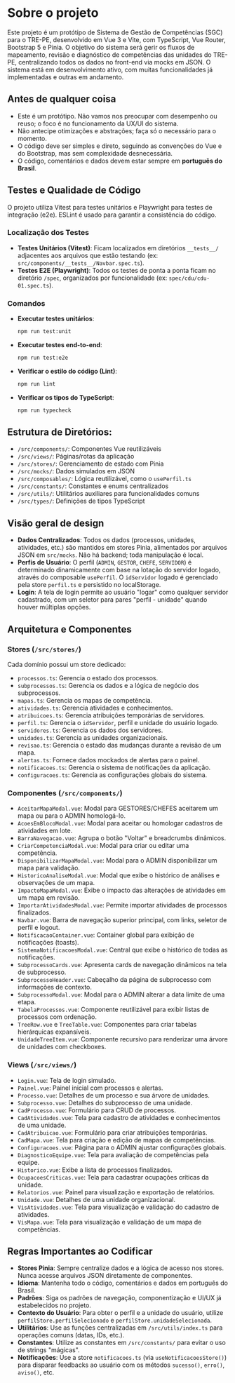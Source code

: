 # Sobre o projeto

Este projeto é um protótipo de Sistema de Gestão de Competências (SGC) para o TRE-PE, desenvolvido em Vue 3 e Vite, com TypeScript, Vue Router, Bootstrap 5 e Pinia. O objetivo do sistema será gerir os fluxos de mapeamento, revisão e diagnóstico de competências das unidades do TRE-PE, centralizando todos os dados no front-end via mocks em JSON. O sistema está em desenvolvimento ativo, com muitas funcionalidades já implementadas e outras em andamento.

## Antes de qualquer coisa

- Este é um protótipo. Não vamos nos preocupar com desempenho ou reuso; o foco é no funcionamento da UX/UI do sistema.
- Não antecipe otimizações e abstrações; faça só o necessário para o momento.
- O código deve ser simples e direto, seguindo as convenções do Vue e do Bootstrap, mas sem complexidade desnecessária.
- O código, comentários e dados devem estar sempre em **português do Brasil**.

## Testes e Qualidade de Código

O projeto utiliza Vitest para testes unitários e Playwright para testes de integração (e2e). ESLint é usado para garantir a consistência do código.

### Localização dos Testes
- **Testes Unitários (Vitest)**: Ficam localizados em diretórios `__tests__/` adjacentes aos arquivos que estão testando (ex: `src/components/__tests__/Navbar.spec.ts`).
- **Testes E2E (Playwright)**: Todos os testes de ponta a ponta ficam no diretório `/spec`, organizados por funcionalidade (ex: `spec/cdu/cdu-01.spec.ts`).

### Comandos
- **Executar testes unitários**:
  ```bash
  npm run test:unit
  ```
- **Executar testes end-to-end**:
  ```bash
  npm run test:e2e
  ```
- **Verificar o estilo do código (Lint)**:
  ```bash
  npm run lint
  ```
- **Verificar os tipos do TypeScript**:
  ```bash
  npm run typecheck
  ```

## Estrutura de Diretórios:
- `/src/components/`: Componentes Vue reutilizáveis
- `/src/views/`: Páginas/rotas da aplicação
- `/src/stores/`: Gerenciamento de estado com Pinia
- `/src/mocks/`: Dados simulados em JSON
- `/src/composables/`: Lógica reutilizável, como o `usePerfil.ts`
- `/src/constants/`: Constantes e enums centralizados
- `/src/utils/`: Utilitários auxiliares para funcionalidades comuns
- `/src/types/`: Definições de tipos TypeScript

## Visão geral de design
- **Dados Centralizados**: Todos os dados (processos, unidades, atividades, etc.) são mantidos em stores Pinia, alimentados por arquivos JSON em `src/mocks`. Não há backend; toda manipulação é local.
- **Perfis de Usuário**: O perfil (`ADMIN`, `GESTOR`, `CHEFE`, `SERVIDOR`) é determinado dinamicamente com base na lotação do servidor logado, através do composable `usePerfil`. O `idServidor` logado é gerenciado pela store `perfil.ts` e persistido no localStorage.
- **Login**: A tela de login permite ao usuário "logar" como qualquer servidor cadastrado, com um seletor para pares "perfil - unidade" quando houver múltiplas opções.

## Arquitetura e Componentes

### Stores (`/src/stores/`)
Cada domínio possui um store dedicado:
- `processos.ts`: Gerencia o estado dos processos.
- `subprocessos.ts`: Gerencia os dados e a lógica de negócio dos subprocessos.
- `mapas.ts`: Gerencia os mapas de competência.
- `atividades.ts`: Gerencia atividades e conhecimentos.
- `atribuicoes.ts`: Gerencia atribuições temporárias de servidores.
- `perfil.ts`: Gerencia o `idServidor`, perfil e unidade do usuário logado.
- `servidores.ts`: Gerencia os dados dos servidores.
- `unidades.ts`: Gerencia as unidades organizacionais.
- `revisao.ts`: Gerencia o estado das mudanças durante a revisão de um mapa.
- `alertas.ts`: Fornece dados mockados de alertas para o painel.
- `notificacoes.ts`: Gerencia o sistema de notificações da aplicação.
- `configuracoes.ts`: Gerencia as configurações globais do sistema.

### Componentes (`/src/components/`)
- `AceitarMapaModal.vue`: Modal para GESTORES/CHEFES aceitarem um mapa ou para o ADMIN homologá-lo.
- `AcoesEmBlocoModal.vue`: Modal para aceitar ou homologar cadastros de atividades em lote.
- `BarraNavegacao.vue`: Agrupa o botão "Voltar" e breadcrumbs dinâmicos.
- `CriarCompetenciaModal.vue`: Modal para criar ou editar uma competência.
- `DisponibilizarMapaModal.vue`: Modal para o ADMIN disponibilizar um mapa para validação.
- `HistoricoAnaliseModal.vue`: Modal que exibe o histórico de análises e observações de um mapa.
- `ImpactoMapaModal.vue`: Exibe o impacto das alterações de atividades em um mapa em revisão.
- `ImportarAtividadesModal.vue`: Permite importar atividades de processos finalizados.
- `Navbar.vue`: Barra de navegação superior principal, com links, seletor de perfil e logout.
- `NotificacaoContainer.vue`: Container global para exibição de notificações (toasts).
- `SistemaNotificacoesModal.vue`: Central que exibe o histórico de todas as notificações.
- `SubprocessoCards.vue`: Apresenta cards de navegação dinâmicos na tela de subprocesso.
- `SubprocessoHeader.vue`: Cabeçalho da página de subprocesso com informações de contexto.
- `SubprocessoModal.vue`: Modal para o ADMIN alterar a data limite de uma etapa.
- `TabelaProcessos.vue`: Componente reutilizável para exibir listas de processos com ordenação.
- `TreeRow.vue` e `TreeTable.vue`: Componentes para criar tabelas hierárquicas expansíveis.
- `UnidadeTreeItem.vue`: Componente recursivo para renderizar uma árvore de unidades com checkboxes.

### Views (`/src/views/`)
- `Login.vue`: Tela de login simulado.
- `Painel.vue`: Painel inicial com processos e alertas.
- `Processo.vue`: Detalhes de um processo e sua árvore de unidades.
- `Subprocesso.vue`: Detalhes do subprocesso de uma unidade.
- `CadProcesso.vue`: Formulário para CRUD de processos.
- `CadAtividades.vue`: Tela para cadastro de atividades e conhecimentos de uma unidade.
- `CadAtribuicao.vue`: Formulário para criar atribuições temporárias.
- `CadMapa.vue`: Tela para criação e edição de mapas de competências.
- `Configuracoes.vue`: Página para o ADMIN ajustar configurações globais.
- `DiagnosticoEquipe.vue`: Tela para avaliação de competências pela equipe.
- `Historico.vue`: Exibe a lista de processos finalizados.
- `OcupacoesCriticas.vue`: Tela para cadastrar ocupações críticas da unidade.
- `Relatorios.vue`: Painel para visualização e exportação de relatórios.
- `Unidade.vue`: Detalhes de uma unidade organizacional.
- `VisAtividades.vue`: Tela para visualização e validação do cadastro de atividades.
- `VisMapa.vue`: Tela para visualização e validação de um mapa de competências.

## Regras Importantes ao Codificar

- **Stores Pinia**: Sempre centralize dados e a lógica de acesso nos stores. Nunca acesse arquivos JSON diretamente de componentes.
- **Idioma**: Mantenha todo o código, comentários e dados em português do Brasil.
- **Padrões**: Siga os padrões de navegação, componentização e UI/UX já estabelecidos no projeto.
- **Contexto do Usuário**: Para obter o perfil e a unidade do usuário, utilize `perfilStore.perfilSelecionado` e `perfilStore.unidadeSelecionada`.
- **Utilitários**: Use as funções centralizadas em `/src/utils/index.ts` para operações comuns (datas, IDs, etc.).
- **Constantes**: Utilize as constantes em `/src/constants/` para evitar o uso de strings "mágicas".
- **Notificações**: Use a store `notificacoes.ts` (via `useNotificacoesStore()`) para disparar feedbacks ao usuário com os métodos `sucesso()`, `erro()`, `aviso()`, etc.